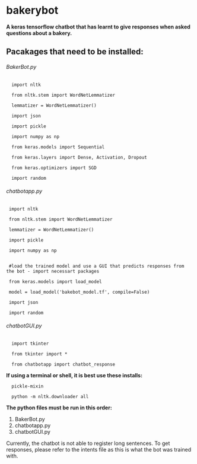 # bakerybot
**A keras tensorflow chatbot that has learnt to give responses when asked questions about a bakery.**

## Pacakages that need to be installed:

###### BakerBot.py
```
  import nltk
 
  from nltk.stem import WordNetLemmatizer
  
  lemmatizer = WordNetLemmatizer()
  
  import json
  
  import pickle

  import numpy as np
  
  from keras.models import Sequential
  
  from keras.layers import Dense, Activation, Dropout
  
  from keras.optimizers import SGD
  
  import random
```
 ###### chatbotapp.py
 ```
  import nltk
  
  from nltk.stem import WordNetLemmatizer
  
  lemmatizer = WordNetLemmatizer()
  
  import pickle
  
  import numpy as np
  

  #load the trained model and use a GUI that predicts responses from the bot - import necessart packages
  
  from keras.models import load_model
  
  model = load_model('bakebot_model.tf', compile=False)
  
  import json
  
  import random
```
  ###### chatbotGUI.py
```  
  import tkinter
  
  from tkinter import *
  
  from chatbotapp import chatbot_response
```  

**If using a terminal or shell, it is best use these installs:**
```
  pickle-mixin
  
  python -m nltk.downloader all
```  
**The python files must be run in this order:**
  1. BakerBot.py
  2. chatbotapp.py
  3. chatbotGUI.py

Currently, the chatbot is not able to register long sentences. To get responses, please refer to the intents file as this is what the bot was trained with.
